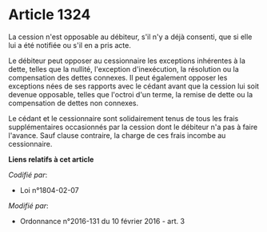 # Article 1324

La cession n'est opposable au débiteur, s'il n'y a déjà consenti, que si elle lui a été notifiée ou s'il en a pris acte. 

Le débiteur peut opposer au cessionnaire les exceptions inhérentes à la dette, telles que la nullité, l'exception
d'inexécution, la résolution ou la compensation des dettes connexes. Il peut également opposer les exceptions nées de ses
rapports avec le cédant avant que la cession lui soit devenue opposable, telles que l'octroi d'un terme, la remise de dette
ou la compensation de dettes non connexes. 

Le cédant et le cessionnaire sont solidairement tenus de tous les frais supplémentaires occasionnés par la cession dont le
débiteur n'a pas à faire l'avance. Sauf clause contraire, la charge de ces frais incombe au cessionnaire.

**Liens relatifs à cet article**

_Codifié par_:

  - Loi n°1804-02-07

_Modifié par_:

  - Ordonnance n°2016-131 du 10 février 2016 - art. 3
